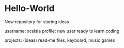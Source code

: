 # Hello-World
New repository for storing ideas

username: xcelsia
profile: new user ready to learn coding

projects: (ideas) read-me files, keyboard, music games
